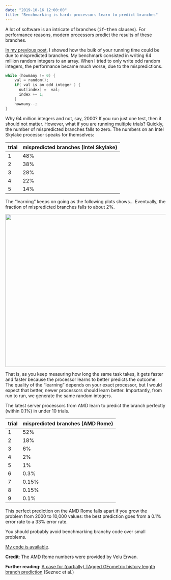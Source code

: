 ```yaml
---
date: "2019-10-16 12:00:00"
title: "Benchmarking is hard: processors learn to predict branches"
---
```




A lot of software is an intricate of branches (<tt>if</tt>&#8211;<tt>then</tt> clauses). For performance reasons, modern processors predict the results of these branches.

[In my previous post](/lemire/blog/2019/10/15/mispredicted-branches-can-multiply-your-running-times/), I showed how the bulk of your running time could be due to mispredicted branches. My benchmark consisted in writing 64 million random integers to an array. When I tried to only write odd random integers, the performance became much worse, due to the mispredictions.
```C
while (howmany != 0) {
    val = random();
    if( val is an odd integer ) {
      out[index] =  val;
      index += 1;
    }
    howmany--;
}
```


Why 64 million integers and not, say, 2000? If you run just one test, then it should not matter. However, what if you are running multiple trials? Quickly, the number of mispredicted branches falls to zero. The numbers on an Intel Skylake processor speaks for themselves:

trial                    |mispredicted branches (Intel Skylake) |
-------------------------|-------------------------|
1                        |48%                      |
2                        |38%                      |
3                        |28%                      |
4                        |22%                      |
5                        |14%                      |


The &ldquo;learning&rdquo; keeps on going as the following plots shows&hellip; Eventually, the fraction of mispredicted branches falls to about 2%.

<a href="https://lemire.me/blog/wp-content/uploads/2019/10/results.png"><img decoding="async" class="size-full wp-image-17913" src="https://lemire.me/blog/wp-content/uploads/2019/10/results.png" alt width="640" height="480" srcset="https://lemire.me/blog/wp-content/uploads/2019/10/results.png 640w, https://lemire.me/blog/wp-content/uploads/2019/10/results-300x225.png 300w" sizes="(max-width: 640px) 100vw, 640px" /></a>

That is, as you keep measuring how long the same task takes, it gets faster and faster because the processor learns to better predicts the outcome. The quality of the &ldquo;learning&rdquo; depends on your exact processor, but I would expect that better, newer processors should learn better. Importantly, from run to run, we generate the same random integers.

The latest server processors from AMD learn to predict the branch perfectly (within 0.1%) in under 10 trials.

trial                    |mispredicted branches (AMD Rome) |
-------------------------|-------------------------|
1                        |52%                      |
2                        |18%                      |
3                        |6%                       |
4                        |2%                       |
5                        |1%                       |
6                        |0.3%                     |
7                        |0.15%                    |
8                        |0.15%                    |
9                        |0.1%                     |


This perfect prediction on the AMD Rome falls apart if you grow the problem from 2000 to 10,000 values: the best prediction goes from a 0.1% error rate to a 33% error rate.

You should probably avoid benchmarking branchy code over small problems.

[My code is available](https://github.com/lemire/Code-used-on-Daniel-Lemire-s-blog/tree/master/2019/10/15).

__Credit__: The AMD Rome numbers were provided by Velu Erwan.

__Further reading__: [A case for (partially) TAgged GEometric history length branch prediction](http://www.irisa.fr/caps/people/seznec/JILP-COTTAGE.pdf) (Seznec et al.)

